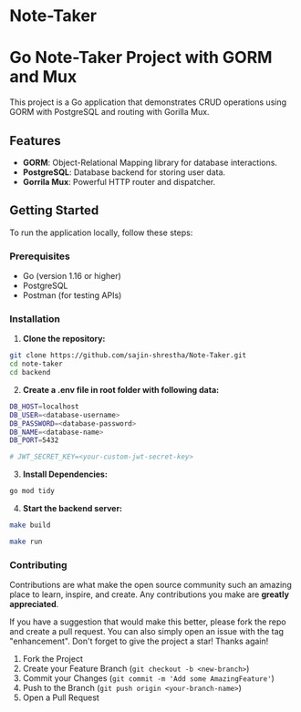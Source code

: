# Note-Taker

# Go Note-Taker Project with GORM and Mux

This project is a Go application that demonstrates CRUD operations using GORM with PostgreSQL and routing with Gorilla Mux.

## Features

- **GORM**: Object-Relational Mapping library for database interactions.
- **PostgreSQL**: Database backend for storing user data.
- **Gorrila Mux**: Powerful HTTP router and dispatcher.

## Getting Started

To run the application locally, follow these steps:

### Prerequisites

- Go (version 1.16 or higher)
- PostgreSQL
- Postman (for testing APIs)

### Installation

1. **Clone the repository:**

```bash
git clone https://github.com/sajin-shrestha/Note-Taker.git
cd note-taker
cd backend

```

2. **Create a .env file in root folder with following data:**

```bash
DB_HOST=localhost
DB_USER=<database-username>
DB_PASSWORD=<database-password>
DB_NAME=<database-name>
DB_PORT=5432

# JWT_SECRET_KEY=<your-custom-jwt-secret-key>
```

3. **Install Dependencies:**

```bash
go mod tidy
```

4. **Start the backend server:**

```bash
make build
```

```bash
make run
```

### Contributing

Contributions are what make the open source community such an amazing place to learn, inspire, and create. Any contributions you make are **greatly appreciated**.

If you have a suggestion that would make this better, please fork the repo and create a pull request. You can also simply open an issue with the tag "enhancement".
Don't forget to give the project a star! Thanks again!

1. Fork the Project
2. Create your Feature Branch (`git checkout -b <new-branch>`)
3. Commit your Changes (`git commit -m 'Add some AmazingFeature'`)
4. Push to the Branch (`git push origin <your-branch-name>`)
5. Open a Pull Request
